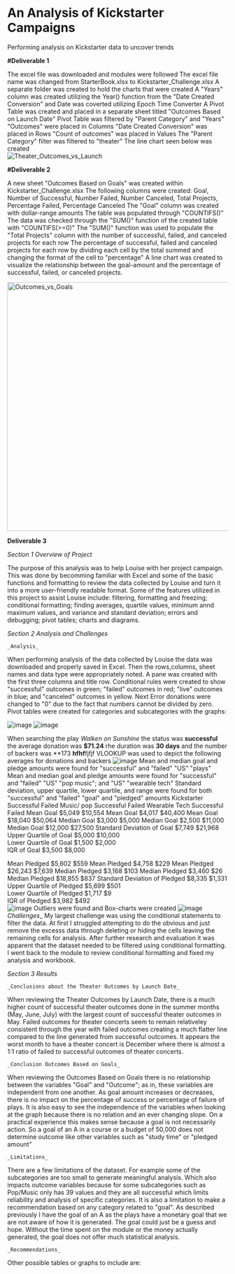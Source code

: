 # An Analysis of Kickstarter Campaigns
Performing analysis on Kickstarter data to uncover trends

**#Deliverable 1**

The excel file was downloaded and modules were followed 
The excel file name was changed from StarterBook.xlsx to Kickstarter_Challenge.xlsx
A separate folder was created to hold the charts that were created 
A "Years" column was created utilizing the Year() function from the "Date Created Conversion" and Date was coverted utilizing Epoch Time Converter
A Pivot Table was created and placed in a separate sheet titled "Outcomes Based on Launch Date" 
	Pivot Table was filtered by "Parent Category" and "Years" 
	"Outcomes" were placed in Columns 
	"Date Created Conversion" was placed in Rows
	"Count of outcomes" was placed in Values 
	The "Parent Category" filter was filtered to "theater"
The line chart seen below was created	
	![Theater_Outcomes_vs_Launch](https://user-images.githubusercontent.com/99268646/154607482-c6237c13-b4de-4885-84c4-6dd420199e3c.png)

**#Deliverable 2**

A new sheet "Outcomes Based on Goals" was created within Kickstarter_Challenge.xlsx
The following columns were created: Goal, Number of Successful, Number Failed, Number Canceled, Total Projects, Percentage Failed, Percentage Canceled 
The "Goal" column was created with dollar-range amounts 
The table was populated through "COUNTIFS()"
The data was checked through the "SUM()" function of the created table with "COUNTIFS(>=0)"
The "SUM()" function was used to populate the "Total Projects" column with the number of successful, failed, and canceled projects for each row 
The percentage of successful, failed and canceled projects for each row by dividing each cell by the total summed and changing the format of the cell to "percentage"
A line chart was created to visualize the relationship between the goal-amount and the percentage of successful, failed, or canceled projects. 

<img width="569" alt="Outcomes_vs_Goals" src="https://user-images.githubusercontent.com/99268646/154712183-8de17ef5-0707-4a84-bda2-827b878d7511.png">

**Deliverable 3**

_Section 1 Overview of Project_

The purpose of this analysis was to help Louise with her project campaign. This was done by becomming familiar with Excel and some of the basic functions and formatting to review the data collected by Louise and turn it into a more user-friendly readable format. Some of the features utilized in this project to assist Louise include: filtering, formatting and freezing; conditional formatting; finding averages, quartile values, minimum annd maximum values, and variance and standard deviation; errors and debugging; pivot tables; charts and diagrams. 

_Section 2 Analysis and Challenges_

	_Analysis_

When performing analysis of the data collected by Louise the data was downloaded and properly saved in Excel. Then the rows,columns, sheet names and data type were appropriately noted. A pane was created with the first three columns and title row. Conditional rules were created to show "successful" outcomes in green; "failed" outcomes in red; "live" outcomes in blue; and "canceled" outcomes in yellow. Next Error donations were changed to "0" due to the fact that numbers cannot be divided by zero. Pivot tables were created for categories and subcategories with the graphs: 

![image](https://user-images.githubusercontent.com/99268646/153982455-eab881ea-7c55-4694-9c2f-5fb61fbc5632.png)
![image](https://user-images.githubusercontent.com/99268646/153982492-13461871-4b6d-4095-9de8-984bf8591c2a.png)

When searching the play _Walken on Sunshine_ the status was **successful** the average donation was **$71.24** rhe duration was **30 days** and the number of backers was **173 **hfhf**fjfjf
VLOOKUP was used to depict the following averages for donations and backers
![image](https://user-images.githubusercontent.com/99268646/153983211-152385b6-6a02-49bc-8eea-f1c637633cb8.png)
Mean and median goal and pledge amounts were found for "successful" and "failed" "US" "plays" 
Mean and median goal and pledge amounts were found for "successful" and "failed" "US" "pop music"; and "US" "wearable tech"
Standard deviation, upper quartile, lower quartile, and range were found for both "successful" and "failed" "goal" and "pledged" amounts
Kickstarter	Successful	Failed			Music/ pop	Successful	Failed			Wearable Tech	Successful	Failed
Mean Goal	$5,049	$10,554			Mean Goal	$4,017	$40,400			Mean Goal	$18,040	$50,064
Median Goal	$3,000	$5,000			Median Goal	$2,500	$11,000			Median Goal	$12,000	$27,500
Standard Deviation of Goal	$7,749	$21,968										
Upper Quartile of Goal	$5,000	$10,000										
Lower Quartile of Goal	$1,500	$2,000										
IQR of Goal	$3,500	$8,000										
												
Mean Pledged	$5,602	$559			Mean Pledged	$4,758	$229			Mean Pledged	$26,243	$7,639
Median Pledged	$3,168	$103			Median Pledged	$3,460	$26			Median Pledged	$18,855	$837
Standard Deviation of Pledged	$8,335	$1,331										
Upper Quartile of Pledged	$5,699	$501										
Lower Quartile of Pledged	$1,717	$9										
IQR of Pledged	$3,982	$492										
![image](https://user-images.githubusercontent.com/99268646/153984075-f96c8172-f75b-455d-953b-e6fde4146d54.png)
Outliers were found and Box-charts were created 
![image](https://user-images.githubusercontent.com/99268646/153984402-b98ac746-5e03-47fa-a13d-d962b15dc5a3.png)
	_Challenges__
My largest challenge was using the conditional statements to filter the data. At first I struggled attempting to do the obvious and just remove the excesss data through deleting or hiding the cells leaving the remaining cells for analysis. After further research and evaluation it was apparent that the dataset needed to be filtered using conditional formatting. I went back to the module to review conditional formatting and fixed my analysis and workbook. 

_Section 3 Results_
	
	_Conclusions about the Theater Outcomes by Launch Date_
When reviewing the Theater Outcomes by Launch Date, there is a much higher count of successful theater outcomes done in the summer months (May, June, July) with the largest count of successful theater outcomes in May. Failed outcomes for theater concerts seem to remain relativeley consistent through the year with failed outcomes creating a much flatter line compared to the line generated from successful outcomes. It appears the worst month to have a theater concert is December where there is almost a 1:1 ratio of failed to successful outcomes of theater concerts. 
	
	_Conclusion Outcomes Based on Goals_
When reviewing the Outcomes Based on Goals there is no relationship between the variables "Goal" and "Outcome"; as in, these variables are independent from one another. As goal amount increases or decreases, there is no impact on the percentage of success or percentage of failure of plays. It is also easy to see the independence of the variables when looking at the graph because there is no relation and an ever changing slope. On a practical experience this makes sense because a goal is not necessarily action. So a goal of an A in a course or a budget of 50,000 does not determine outcome like other variables such as "study time" or "pledged amount" 

	_Limitations_
There are a few limitations of the dataset. For example some of the subcategories are too small to generate meaningful analysis. Which also impacts outcome variables because for some subcategories such as Pop/Music only has 39 values and they are all successful which limits reliability and analysis of specific categories. It is also a limitation to make a recommendation based on any category related to "goal". As described previously I have the goal of an A as the plays have a monetary goal that we are not aware of how it is generated. The goal could just be a guess and hope. Without the time spent on the module or the money actually generated, the goal does not offer much statistical analysis. 

	_Recommendations_
	

Other possible tables or graphs to include are: 
